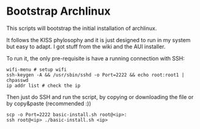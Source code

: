 Bootstrap Archlinux
===================

This scripts will bootstrap the initial installation of archlinux. 

It follows the KISS phylosophy and it is just designed to run in my system
but easy to adapt. I got stuff from the wiki and the AUI installer.

To run it, the only pre-requisite is have a running connection with SSH:

	wifi-menu # setup wifi
	ssh-keygen -A && /usr/sbin/sshd -o Port=2222 && echo root:root1 | chpasswd
	ip addr list # check the ip

Then just do SSH and run the script, by copying or downloading the file or
by copy&paste (recommended :))

    scp -o Port=2222 basic-install.sh root@<ip>:
    ssh root@<ip> ./basic-install.sh <ip>
 
